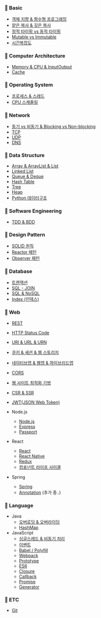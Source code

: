 ### 📌 Basic

- [객체 지향 & 함수형 프로그래밍](https://github.com/ahnsoheee/TIL/blob/master/Basic/%EA%B0%9D%EC%B2%B4%EC%A7%80%ED%96%A5_%ED%95%A8%EC%88%98%ED%98%95.md)
- [얕은 복사 & 깊은 복사](https://github.com/ahnsoheee/TIL/blob/master/Basic/copy.md)
- [정적 타이핑 vs 동적 타이핑](https://github.com/ahnsoheee/TIL/blob/master/Basic/%EC%A0%95%EC%A0%81%ED%83%80%EC%9D%B4%ED%95%91_%EB%8F%99%EC%A0%81%ED%83%80%EC%9D%B4%ED%95%91.md)
- [Mutable vs Immutable](https://github.com/ahnsoheee/TIL/blob/master/Basic/mutable_immutable.md)
- [시간복잡도](https://github.com/ahnsoheee/TIL/blob/master/Basic/%EC%8B%9C%EA%B0%84%EB%B3%B5%EC%9E%A1%EB%8F%84.md)


### 📌 Computer Architecture
- [Memory & CPU & InputOutput](https://github.com/ahnsoheee/Developer-technologies/blob/master/Computer%20architecture/Memory_CPU_Input_Output.md)  
- [Cache](https://github.com/ahnsoheee/TIL/blob/master/Computer%20architecture/Cache.md)



### 📌 Operating System
- [프로세스 & 스레드](https://github.com/ahnsoheee/TIL/blob/master/Operating%20System/%ED%94%84%EB%A1%9C%EC%84%B8%EC%8A%A4_%EC%8A%A4%EB%A0%88%EB%93%9C.md)
- [CPU 스케줄링](https://github.com/ahnsoheee/TIL/blob/master/Operating%20System/CPU_%EC%8A%A4%EC%BC%80%EC%A4%84%EB%A7%81.md)

### 📌 Network
- [동기 vs 비동기 & Blocking vs Non-blocking](https://github.com/ahnsoheee/TIL/blob/master/Network/%EB%8F%99%EA%B8%B0_%EB%B9%84%EB%8F%99%EA%B8%B0_block_nonblock.md)
- [TCP](https://github.com/ahnsoheee/TIL/blob/master/Network/TCP.md)
- [UDP](https://github.com/ahnsoheee/TIL/blob/master/Network/UDP.md)
- [DNS](https://github.com/ahnsoheee/TIL/blob/master/Network/DNS.md)


### 📌 Data Structure
- [Array & ArrayList & List](https://github.com/ahnsoheee/Developer-technologies/blob/master/Data%20structure/Array_ArrayList_List.md)
- [Linked List](https://github.com/ahnsoheee/Developer-technologies/blob/master/Data%20structure/LinkedList.md)
- [Queue & Deque](https://github.com/ahnsoheee/Developer-technologies/blob/master/Data%20structure/Queue_Deque.md)
- [Hash Table](https://github.com/ahnsoheee/TIL/blob/master/Data%20structure/HashTable.md)  
- [Tree](https://github.com/ahnsoheee/TIL/blob/master/Data%20structure/Tree.md)
- [Heap](https://github.com/ahnsoheee/TIL/blob/master/Data%20structure/Heap.md)
- [Python 데이터구조](https://github.com/ahnsoheee/TIL/blob/master/Data%20structure/Python_Data_structure.md)


### 📌 Software Engineering
- [TDD & BDD](https://github.com/ahnsoheee/TIL/blob/master/Software%20Engineering/TDD_BDD.md)


### 📌 Design Pattern
- [SOLID 원칙](https://github.com/ahnsoheee/TIL/blob/master/Design%20Pattern/SOLID.md)
- [Reactor 패턴](https://github.com/ahnsoheee/TIL/blob/master/Design%20Pattern/Reactor.md)
- [Observer 패턴](https://github.com/ahnsoheee/TIL/blob/master/Design%20Pattern/Observer.md)


### 📌 Database
- [트랜잭션](https://github.com/ahnsoheee/TIL/blob/master/Database/%ED%8A%B8%EB%9E%9C%EC%9E%AD%EC%85%98.md)
- [SQL - JOIN](https://github.com/ahnsoheee/TIL/blob/master/Database/SQL_JOIN.md)
- [SQL & NoSQL](https://github.com/ahnsoheee/TIL/blob/master/Database/SQL_NoSQL.md)
- [Index (인덱스)](https://github.com/ahnsoheee/TIL/blob/master/Database/%EC%9D%B8%EB%8D%B1%EC%8A%A4.md)

### 📌 Web
- [REST](https://github.com/ahnsoheee/TIL/blob/master/Web/Rest.md)
- [HTTP Status Code](https://github.com/ahnsoheee/TIL/blob/master/Web/HTTP_Status_Code.md)
- [URI & URL & URN](https://github.com/ahnsoheee/TIL/blob/master/Web/URI_URL_URN.md)
- [쿠키 & 세션 & 웹 스토리지](https://github.com/ahnsoheee/TIL/blob/master/Web/%EC%BF%A0%ED%82%A4_%EC%84%B8%EC%85%98_%EC%9B%B9%EC%8A%A4%ED%86%A0%EB%A6%AC%EC%A7%80.md)
- [네이티브앱 & 웹앱 & 하이브리드앱](https://github.com/ahnsoheee/TIL/blob/master/Web/%EB%84%A4%EC%9D%B4%ED%8B%B0%EB%B8%8C%EC%95%B1_%EC%9B%B9%EC%95%B1_%ED%95%98%EC%9D%B4%EB%B8%8C%EB%A6%AC%EB%93%9C%EC%95%B1.md)
- [CORS](https://github.com/ahnsoheee/TIL/blob/master/Web/CORS.md)
- [웹 사이트 최적화 기법](https://github.com/ahnsoheee/TIL/blob/master/Web/%EC%9B%B9%EC%82%AC%EC%9D%B4%ED%8A%B8%EC%B5%9C%EC%A0%81%ED%99%94%EA%B8%B0%EB%B2%95.md)
- [CSR & SSR](https://github.com/ahnsoheee/TIL/blob/master/Web/CSR_SSR.md)
- [JWT(JSON Web Token)](https://github.com/ahnsoheee/TIL/blob/master/Web/JWT.md)

- Node.js  
    - [Node.js](https://github.com/ahnsoheee/TIL/blob/master/Web/Node.js/Node.js.md)
    - [Express](https://github.com/ahnsoheee/TIL/blob/master/Web/Node.js/Express.md)  
    - [Passport](https://github.com/ahnsoheee/TIL/blob/master/Web/Node.js/Passport.md)

- React
    - [React](https://github.com/ahnsoheee/TIL/blob/master/Web/React/React.md)
    - [React Native](https://github.com/ahnsoheee/TIL/blob/master/Web/React/React_Native.md)
    - [Redux](https://github.com/ahnsoheee/TIL/blob/master/Web/React/Redux.md)
    - [컴포넌트 라이프 사이클](https://github.com/ahnsoheee/TIL/blob/master/Web/React/ReactComponentLifecycle.md)

- Spring
    - [Spring](https://github.com/ahnsoheee/TIL/blob/master/Web/Spring/Spring.md) 
    - [Annotation](https://github.com/ahnsoheee/TIL/blob/master/Web/Spring/Annotation.md) (추가 중..)

### 📌 Language
- Java
    - [오버로딩 & 오버라이딩](https://github.com/ahnsoheee/TIL/blob/master/Language/Java/Overloading_Overriding.md)
    - [HashMap](https://github.com/ahnsoheee/TIL/blob/master/Language/Java/HashMap.md)
- JavaScript
    - [싱글스레드 & 비동기 처리](https://github.com/ahnsoheee/TIL/blob/master/Language/JavaScript/%EC%8B%B1%EA%B8%80%EC%8A%A4%EB%A0%88%EB%93%9C_%EB%B9%84%EB%8F%99%EA%B8%B0%EC%B2%98%EB%A6%AC.md)
    - [이벤트](https://github.com/ahnsoheee/TIL/blob/master/Language/JavaScript/%EC%9D%B4%EB%B2%A4%ED%8A%B8.md)
    - [Babel / Polyfill](https://github.com/ahnsoheee/TIL/blob/master/Language/JavaScript/Babel_Polyfill.md)
    - [Webpack](https://github.com/ahnsoheee/TIL/blob/master/Language/JavaScript/Webpack.md)
    - [Prototype](https://github.com/ahnsoheee/TIL/blob/master/Language/JavaScript/Prototype.md)
    - [ES6](https://github.com/ahnsoheee/TIL/blob/master/Language/JavaScript/ES6.md)
    - [Closure](https://github.com/ahnsoheee/TIL/blob/master/Language/JavaScript/Closure.md)
    - [Callback](https://github.com/ahnsoheee/TIL/blob/master/Language/JavaScript/Callback.md)
    - [Promise](https://github.com/ahnsoheee/TIL/blob/master/Language/JavaScript/Promise.md)
    - [Generator](https://github.com/ahnsoheee/TIL/blob/master/Language/JavaScript/Generator.md)

### 📌 ETC
- [Git](https://github.com/ahnsoheee/TIL/blob/master/ETC/Git.md)